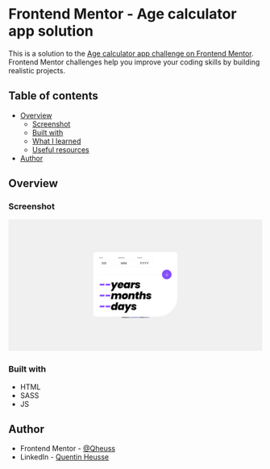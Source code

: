 # Frontend Mentor - Age calculator app solution

This is a solution to the [Age calculator app challenge on Frontend Mentor](https://www.frontendmentor.io/challenges/age-calculator-app-dF9DFFpj-Q). Frontend Mentor challenges help you improve your coding skills by building realistic projects.

## Table of contents

- [Overview](#overview)
  - [Screenshot](#screenshot)
  - [Built with](#built-with)
  - [What I learned](#what-i-learned)
  - [Useful resources](#useful-resources)
- [Author](#author)

## Overview

### Screenshot

![](assets/images/screenshot.png)

### Built with

- HTML
- SASS
- JS

## Author

- Frontend Mentor - [@Qheuss](https://www.frontendmentor.io/profile/Qheuss)
- LinkedIn - [Quentin Heusse](https://www.linkedin.com/in/quentin-heusse/)
